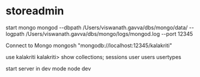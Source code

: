 # storeadmin
start mongo
mongod --dbpath /Users/viswanath.gavva/dbs/mongo/data/ --logpath /Users/viswanath.gavva/dbs/mongo/logs/mongod.log --port 12345

Connect to Mongo
mongosh "mongodb://localhost:12345/kalakriti"

use kalakriti
kalakriti> show collections;
sessions
user
users
usertypes

start server in dev mode
node dev